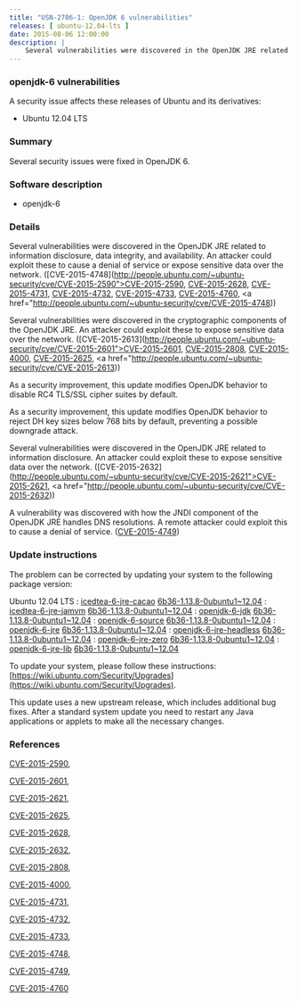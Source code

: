 ```yaml
---
title: "USN-2706-1: OpenJDK 6 vulnerabilities"
releases: [ ubuntu-12.04-lts ]
date: 2015-08-06 12:00:00
description: |
    Several vulnerabilities were discovered in the OpenJDK JRE related to information disclosure, data integrity, and availability. An attacker could exploit these to cause a denial of service or expose sensitive data over the network. ([CVE-2015-4748](http://people.ubuntu.com/~ubuntu-security/cve/CVE-2015-2590">CVE-2015-2590</a>, <a href="http://people.ubuntu.com/~ubuntu-security/cve/CVE-2015-2628">CVE-2015-2628</a>, <a href="http://people.ubuntu.com/~ubuntu-security/cve/CVE-2015-4731">CVE-2015-4731</a>, <a href="http://people.ubuntu.com/~ubuntu-security/cve/CVE-2015-4732">CVE-2015-4732</a>, <a href="http://people.ubuntu.com/~ubuntu-security/cve/CVE-2015-4733">CVE-2015-4733</a>, <a href="http://people.ubuntu.com/~ubuntu-security/cve/CVE-2015-4760">CVE-2015-4760</a>, <a href="http://people.ubuntu.com/~ubuntu-security/cve/CVE-2015-4748))
--- 
```

 
### openjdk-6 vulnerabilities

A security issue affects these releases of Ubuntu and its derivatives:

* Ubuntu 12.04 LTS

### Summary

Several security issues were fixed in OpenJDK 6. 

### Software description

* openjdk-6 

### Details

Several vulnerabilities were discovered in the OpenJDK JRE related to information disclosure, data integrity, and availability. An attacker could exploit these to cause a denial of service or expose sensitive data over the network. ([CVE-2015-4748](http://people.ubuntu.com/~ubuntu-security/cve/CVE-2015-2590">CVE-2015-2590</a>, <a href="http://people.ubuntu.com/~ubuntu-security/cve/CVE-2015-2628">CVE-2015-2628</a>, <a href="http://people.ubuntu.com/~ubuntu-security/cve/CVE-2015-4731">CVE-2015-4731</a>, <a href="http://people.ubuntu.com/~ubuntu-security/cve/CVE-2015-4732">CVE-2015-4732</a>, <a href="http://people.ubuntu.com/~ubuntu-security/cve/CVE-2015-4733">CVE-2015-4733</a>, <a href="http://people.ubuntu.com/~ubuntu-security/cve/CVE-2015-4760">CVE-2015-4760</a>, <a href="http://people.ubuntu.com/~ubuntu-security/cve/CVE-2015-4748))

Several vulnerabilities were discovered in the cryptographic components of the OpenJDK JRE. An attacker could exploit these to expose sensitive data over the network. ([CVE-2015-2613](http://people.ubuntu.com/~ubuntu-security/cve/CVE-2015-2601">CVE-2015-2601</a>, <a href="http://people.ubuntu.com/~ubuntu-security/cve/CVE-2015-2808">CVE-2015-2808</a>, <a href="http://people.ubuntu.com/~ubuntu-security/cve/CVE-2015-4000">CVE-2015-4000</a>, <a href="http://people.ubuntu.com/~ubuntu-security/cve/CVE-2015-2625">CVE-2015-2625</a>, <a href="http://people.ubuntu.com/~ubuntu-security/cve/CVE-2015-2613))

As a security improvement, this update modifies OpenJDK behavior to disable RC4 TLS/SSL cipher suites by default.

As a security improvement, this update modifies OpenJDK behavior to reject DH key sizes below 768 bits by default, preventing a possible downgrade attack.

Several vulnerabilities were discovered in the OpenJDK JRE related to information disclosure. An attacker could exploit these to expose sensitive data over the network. ([CVE-2015-2632](http://people.ubuntu.com/~ubuntu-security/cve/CVE-2015-2621">CVE-2015-2621</a>, <a href="http://people.ubuntu.com/~ubuntu-security/cve/CVE-2015-2632))

A vulnerability was discovered with how the JNDI component of the OpenJDK JRE handles DNS resolutions. A remote attacker could exploit this to cause a denial of service. ([CVE-2015-4749](http://people.ubuntu.com/~ubuntu-security/cve/CVE-2015-4749)) 

### Update instructions

The problem can be corrected by updating your system to the following package version:

Ubuntu 12.04 LTS
 : [icedtea-6-jre-cacao](https://launchpad.net/ubuntu/+source/openjdk-6) <span> [6b36-1.13.8-0ubuntu1~12.04](https://launchpad.net/ubuntu/+source/openjdk-6/6b36-1.13.8-0ubuntu1~12.04) </span> 
 : [icedtea-6-jre-jamvm](https://launchpad.net/ubuntu/+source/openjdk-6) <span> [6b36-1.13.8-0ubuntu1~12.04](https://launchpad.net/ubuntu/+source/openjdk-6/6b36-1.13.8-0ubuntu1~12.04) </span> 
 : [openjdk-6-jdk](https://launchpad.net/ubuntu/+source/openjdk-6) <span> [6b36-1.13.8-0ubuntu1~12.04](https://launchpad.net/ubuntu/+source/openjdk-6/6b36-1.13.8-0ubuntu1~12.04) </span> 
 : [openjdk-6-source](https://launchpad.net/ubuntu/+source/openjdk-6) <span> [6b36-1.13.8-0ubuntu1~12.04](https://launchpad.net/ubuntu/+source/openjdk-6/6b36-1.13.8-0ubuntu1~12.04) </span> 
 : [openjdk-6-jre](https://launchpad.net/ubuntu/+source/openjdk-6) <span> [6b36-1.13.8-0ubuntu1~12.04](https://launchpad.net/ubuntu/+source/openjdk-6/6b36-1.13.8-0ubuntu1~12.04) </span> 
 : [openjdk-6-jre-headless](https://launchpad.net/ubuntu/+source/openjdk-6) <span> [6b36-1.13.8-0ubuntu1~12.04](https://launchpad.net/ubuntu/+source/openjdk-6/6b36-1.13.8-0ubuntu1~12.04) </span> 
 : [openjdk-6-jre-zero](https://launchpad.net/ubuntu/+source/openjdk-6) <span> [6b36-1.13.8-0ubuntu1~12.04](https://launchpad.net/ubuntu/+source/openjdk-6/6b36-1.13.8-0ubuntu1~12.04) </span> 
 : [openjdk-6-jre-lib](https://launchpad.net/ubuntu/+source/openjdk-6) <span> [6b36-1.13.8-0ubuntu1~12.04](https://launchpad.net/ubuntu/+source/openjdk-6/6b36-1.13.8-0ubuntu1~12.04) </span> 

To update your system, please follow these instructions: [https://wiki.ubuntu.com/Security/Upgrades](https://wiki.ubuntu.com/Security/Upgrades).

This update uses a new upstream release, which includes additional bug fixes. After a standard system update you need to restart any Java applications or applets to make all the necessary changes. 

### References

 [CVE-2015-2590](http://people.ubuntu.com/~ubuntu-security/cve/CVE-2015-2590), 

 [CVE-2015-2601](http://people.ubuntu.com/~ubuntu-security/cve/CVE-2015-2601), 

 [CVE-2015-2621](http://people.ubuntu.com/~ubuntu-security/cve/CVE-2015-2621), 

 [CVE-2015-2625](http://people.ubuntu.com/~ubuntu-security/cve/CVE-2015-2625), 

 [CVE-2015-2628](http://people.ubuntu.com/~ubuntu-security/cve/CVE-2015-2628), 

 [CVE-2015-2632](http://people.ubuntu.com/~ubuntu-security/cve/CVE-2015-2632), 

 [CVE-2015-2808](http://people.ubuntu.com/~ubuntu-security/cve/CVE-2015-2808), 

 [CVE-2015-4000](http://people.ubuntu.com/~ubuntu-security/cve/CVE-2015-4000), 

 [CVE-2015-4731](http://people.ubuntu.com/~ubuntu-security/cve/CVE-2015-4731), 

 [CVE-2015-4732](http://people.ubuntu.com/~ubuntu-security/cve/CVE-2015-4732), 

 [CVE-2015-4733](http://people.ubuntu.com/~ubuntu-security/cve/CVE-2015-4733), 

 [CVE-2015-4748](http://people.ubuntu.com/~ubuntu-security/cve/CVE-2015-4748), 

 [CVE-2015-4749](http://people.ubuntu.com/~ubuntu-security/cve/CVE-2015-4749), 

 [CVE-2015-4760](http://people.ubuntu.com/~ubuntu-security/cve/CVE-2015-4760)
 
